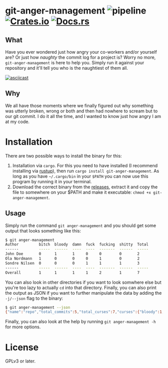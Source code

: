 # git-anger-management ![pipeline](https://github.com/sondr3/git-anger-management/workflows/pipeline/badge.svg) [![Crates.io](https://img.shields.io/crates/v/git-anger-management.svg)](https://crates.io/crates/git-anger-management) [![Docs.rs](https://docs.rs/git-anger-management/badge.svg)](https://docs.rs/crate/git-anger-management/)

## What

Have you ever wondered just how angry your co-workers and/or yourself are? Or
just how _naughty_ the commit log for a project is? Worry no more,
`git-anger-management` is here to help you. Simply run it against your
repository and it'll tell you who is the naughtiest of them all.

[![asciicast](https://asciinema.org/a/329563.svg)](https://asciinema.org/a/329563)

## Why

We all have those moments where we finally figured out why something was utterly
broken, wrong or both and then had nowhere to scream but to our git commit. I do
it all the time, and I wanted to know just how angry I am at my code.

# Installation

There are two possible ways to install the binary for this:

1. Installation via `cargo`. For this you need to have installed (I recommend
   installing via [rustup](https://rustup.rs/)), then run `cargo install
   git-anger-management`. As long as you have `~/.cargo/bin` in your `$PATH` you
   can now use this program by running it in your terminal.
2. Download the correct binary from the
   [releases](https://github.com/sondr3/git-anger-management/releases), extract
   it and copy the file to somewhere on your \$PATH and make it executable:
   `chmod +x git-anger-management`.

## Usage

Simply run the command `git anger-management` and you should get some output
that looks something like this:

```sh
$ git anger-management
Author         bitch  bloody  damn  fuck  fucking  shitty  Total
------         -----  ------  ----  ----  -------  ------  -----
John Doe       0      1       1     0     0        0       2
Ola Nordmann   1      0       0     0     1        0       2
Sondre Nilsen  0      0       0     1     1        1       3
------         -----  ------  ----  ----  -------  ------  -----
Overall        1      1       1     1     2        1       7
```

You can also look in other directories if you want to look somwhere else but
you're too lazy to actually `cd` into that directory. Finally, you can also
print the output as JSON if you want to further manipulate the data by adding
the `-j/--json` flag to the binary:

```sh
$ git anger-management --json
{"name":"repo","total_commits":5,"total_curses":7,"curses":{"bloody":1,"shitty":1,"fuck":1,"bitch":1,"damn":1,"fucking":2},"authors":{"Sondre Nilsen":{"name":"Sondre Nilsen","total_commits":3,"total_curses":3,"curses":{"shitty":1,"fucking":1,"fuck":1}},"Ola Nordmann":{"name":"Ola Nordmann","total_commits":1,"total_curses":2,"curses":{"bitch":1,"fucking":1}},"John Doe":{"name":"John Doe","total_commits":1,"total_curses":2,"curses":{"damn":1,"bloody":1}}}}⏎
```

Finally, you can also look at the help by running `git anger-management -h` for more options.

# License

GPLv3 or later.
